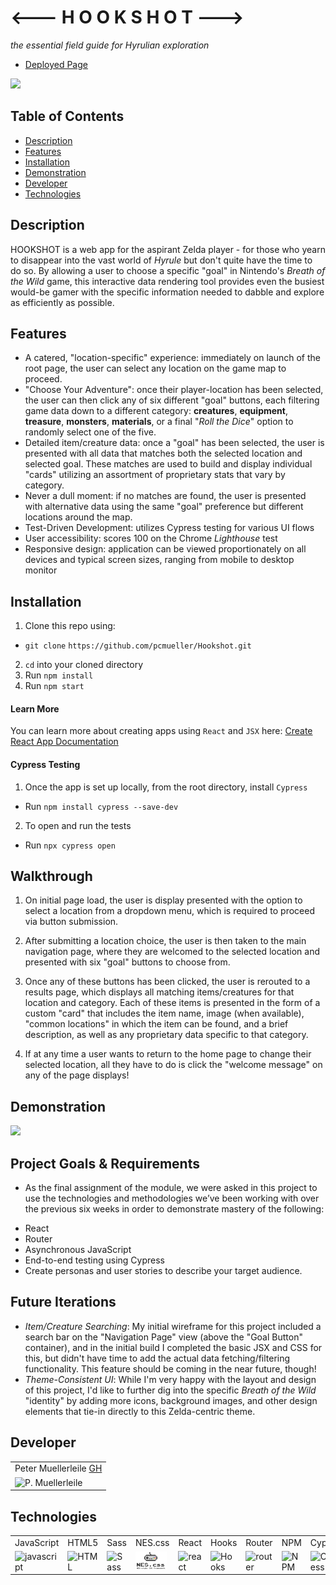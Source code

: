 # <--- H  O  O  K  S  H  O  T --->
*the essential field guide for Hyrulian exploration*
* [Deployed Page](https://hookshot-app.herokuapp.com)

![](https://media.giphy.com/media/FKmMmOrqljFxf0GlpQ/giphy.gif)

## Table of Contents
* [Description](#description)
* [Features](#features)
* [Installation](#installation)
* [Demonstration](#demonstration)
* [Developer](#developer)
* [Technologies](#technologies)

## Description

HOOKSHOT is a web app for the aspirant Zelda player - for those who yearn to disappear into the vast world of *Hyrule* but don't quite have the time to do so.  By allowing a user to choose a specific "goal" in Nintendo's *Breath of the Wild* game, this interactive data rendering tool provides even the busiest would-be gamer with the specific information needed to dabble and explore as efficiently as possible.    

## Features

* A catered, "location-specific" experience: immediately on launch of the root page, the user can select any location on the game map to proceed.
* "Choose Your Adventure": once their player-location has been selected, the user can then click any of six different "goal" buttons, each filtering game data down to a different category: **creatures**, **equipment**, **treasure**, **monsters**, **materials**, or a final "*Roll the Dice*" option to randomly select one of the five.
* Detailed item/creature data: once a "goal" has been selected, the user is presented with all data that matches both the selected location and selected goal. These matches are used to build and display individual "cards" utilizing an assortment of proprietary stats that vary by category.
* Never a dull moment: if no matches are found, the user is presented with alternative data using the same "goal" preference but different locations around the map.
* Test-Driven Development:  utilizes Cypress testing for various UI flows
* User accessibility: scores 100 on the Chrome _Lighthouse_ test
* Responsive design: application can be viewed proportionately on all devices and typical screen sizes, ranging from mobile to desktop monitor

## Installation

1. Clone this repo using:
  * `git clone`  `https://github.com/pcmueller/Hookshot.git`
2. `cd` into your cloned directory
3. Run `npm install`
4. Run `npm start`

#### Learn More

You can learn more about creating apps using `React` and `JSX` here: [Create React App Documentation](https://create-react-app.dev/docs/getting-started/)

#### Cypress Testing

1. Once the app is set up locally, from the root directory, install `Cypress`
  * Run `npm install cypress --save-dev`
2. To open and run the tests
  * Run `npx cypress open`

## Walkthrough

1. On initial page load, the user is display presented with the option to select a location from a dropdown menu, which is required to proceed via button submission.

2. After submitting a location choice, the user is then taken to the main navigation page, where they are welcomed to the selected location and presented with six "goal" buttons to choose from. 

3. Once any of these buttons has been clicked, the user is rerouted to a results page, which displays all matching items/creatures for that location and category.  Each of these items is presented in the form of a custom "card" that includes the item name, image (when available), "common locations" in which the item can be found, and a brief description, as well as any proprietary data specific to that category.  

4. If at any time a user wants to return to the home page to change their selected location, all they have to do is click the "welcome message" on any of the page displays!

## Demonstration

![](https://media.giphy.com/media/saXyE2XxvF8MHUOZCN/giphy.gif)

## Project Goals & Requirements

* As the final assignment of the module, we were asked in this project to use the technologies and methodologies we’ve been working with over the previous six weeks in order to demonstrate mastery of the following:
- React
- Router
- Asynchronous JavaScript
- End-to-end testing using Cypress
- Create personas and user stories to describe your target audience.

## Future Iterations
* _Item/Creature Searching_: My initial wireframe for this project included a search bar on the "Navigation Page" view (above the "Goal Button" container), and in the initial build I completed the basic JSX and CSS for this, but didn't have time to add the actual  data fetching/filtering functionality.  This feature should be coming in the near future, though!
* _Theme-Consistent UI_: While I'm very happy with the layout and design of this project, I'd like to further dig into the specific _Breath of the Wild_ "identity" by adding more icons, background images, and other design elements that tie-in directly to this Zelda-centric theme.

## Developer

<table>
    <tr>
        <td> Peter Muellerleile <a href="https://github.com/pcmueller">GH</td>
    </tr>
    </tr>
        <td><img src="https://avatars.githubusercontent.com/u/51062974?v=4" alt="P. Muellerleile" width="125" height="auto" /></td>
    </tr>
</table>

## Technologies

<table>
    <tr>
        <td>JavaScript</td>
        <td>HTML5</td>
        <td>Sass</td>
        <td>NES.css</td>
        <td>React</td>
        <td>Hooks</td>
        <td>Router</td>
        <td>NPM</td>
        <td>Cypress</td>
    </tr>
    <tr>
        <td><img src="https://github.com/tkswann2/tech-logos/blob/master/jslogo.png" alt="javascript" width="50" height="auto" /></td>
        <td><img src="https://github.com/tkswann2/tech-logos/blob/master/html5.png" alt="HTML" width="50" height="auto" /></td>
        <td><img src="https://github.com/tkswann2/tech-logos/blob/master/sass.png" alt="Sass" width="50" height="auto" /></td>
        <td><img src="./src/assets/images/nes-css-logo.png" alt="NES.css" width="50" height="auto" /></td>
        <td><img src="https://github.com/tkswann2/tech-logos/blob/master/react.png" alt="react" width="50" height="auto" /></td>
        <td><img src="https://raw.githubusercontent.com/alDuncanson/react-hooks-snippets/master/icon.png" alt="Hooks" width="50" height="auto" /></td>
        <td><img src="https://user-images.githubusercontent.com/73092355/119361186-9d808b80-bc68-11eb-97ee-05bde2700716.png" alt="router" width="50" height="auto" /></td>
        <td><img src="https://github.com/tkswann2/tech-logos/blob/master/npm.png" alt="NPM" width="50" height="auto" /></td>
        <td><img src="https://user-images.githubusercontent.com/73092355/119361263-b5f0a600-bc68-11eb-9f41-8e10aa013e7a.png" alt="Cypress" width="50" height="auto" /></td>
    </tr>
</table>
